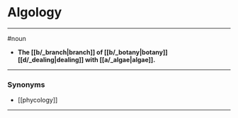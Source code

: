 # Algology
---
#noun
- **The [[b/_branch|branch]] of [[b/_botany|botany]] [[d/_dealing|dealing]] with [[a/_algae|algae]].**
---
### Synonyms
- [[phycology]]
---
